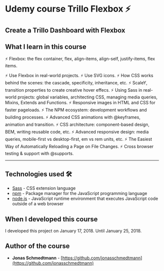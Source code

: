 # Udemy course Trillo Flexbox ⚡️

## Create a Trillo Dashboard with Flexbox

## What I learn in this course

⚡️ Flexbox: the flex container, flex, align-items, align-self, justify-items, flex items.

⚡️ Use Flexbox in real-world projects.
⚡️ Use SVG icons.
⚡️ How CSS works behind the scenes: the cascade, specificity, inheritance, etc.
⚡️ ScaleY, transition properties to create creative hover effecs.
⚡️ Using Sass in real-world projects: global variables, architecting CSS, managing media queries, Mixins, Extends and Functions.
⚡️ Responsive images in HTML and CSS for faster pageloads.
⚡️ The NPM ecosystem: development workflows and building processes.
⚡️ Advanced CSS animations with @keyframes, animation and transition.
⚡️ CSS architecture: component-based design, BEM, writing reusable code, etc.
⚡️ Advanced responsive design: media queries, mobile-first vs desktop-first, em vs rem units, etc.
⚡️ The Easiest Way of Automatically Reloading a Page on File Changes.
⚡️ Cross browser testing & support with @supports.

---

## Technologies used 🛠️

- [Sass](https://sass-lang.com/documentation) - CSS extension language
- [npm](https://www.npmjs.com/) - Package manager for the JavaScript programming language
- [node.js](https://nodejs.org/en/) - JavaScript runtime environment that executes JavaScript code outside of a web browser

## When I developed this course 

I developed this project on January 17, 2018. Until January 25, 2018.

## Author of the course

- **Jonas Schmedtmann** - [https://github.com/jonasschmedtmann](https://github.com/jonasschmedtmann)

